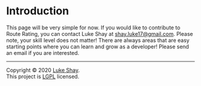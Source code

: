 # Introduction

This page will be very simple for now. If you would like to contribute to Route Rating, you can contact Luke Shay at shay.luke17@gmail.com. Please note, your skill level does not matter! There are always areas that are easy starting points where you can learn and grow as a developer! Please send an email if you are interested.

***

Copyright © 2020 [Luke Shay](https://github.com/LukeShay).<br />
This project is [LGPL](https://github.com/LukeShay/route-rating/blob/master/LICENSE) licensed.
